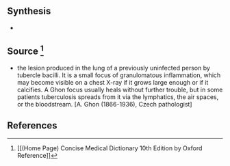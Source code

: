 ## Synthesis
- 
## Source [^1]
- the lesion produced in the lung of a previously uninfected person by tubercle bacilli. It is a small focus of granulomatous inflammation, which may become visible on a chest X-ray if it grows large enough or if it calcifies. A Ghon focus usually heals without further trouble, but in some patients tuberculosis spreads from it via the lymphatics, the air spaces, or the bloodstream. \[A. Ghon (1866-1936), Czech pathologist]
## References

[^1]: [[(Home Page) Concise Medical Dictionary 10th Edition by Oxford Reference]]